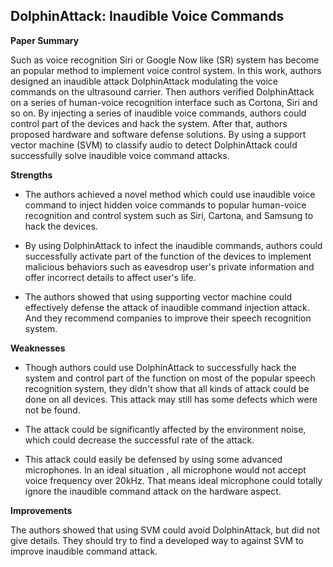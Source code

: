 ## DolphinAttack: Inaudible Voice Commands

**Paper Summary**

Such as voice recognition Siri or Google Now like (SR) system has become an popular method to implement voice control system. In this work, authors designed an inaudible attack DolphinAttack modulating the voice commands on the ultrasound carrier. Then authors verified DolphinAttack on a series of human-voice recognition interface such as Cortona, Siri and so on. By injecting a series of inaudible voice commands, authors could control part of the devices and hack the system. After that, authors proposed hardware and software defense solutions. By using a support vector machine (SVM) to classify audio to detect DolphinAttack could successfully solve inaudible voice command attacks.

**Strengths**

- The authors achieved a novel method which could use inaudible voice command to inject hidden voice commands to popular human-voice recognition and control system such as Siri, Cartona, and Samsung to hack the devices.

- By using DolphinAttack to infect the inaudible commands, authors could successfully activate part of the function of the devices to implement malicious behaviors such as eavesdrop user's private information and offer incorrect details to affect user's life.

- The authors showed that using supporting vector machine could effectively defense the attack of inaudible command injection attack. And they recommend companies to improve their speech recognition system.

**Weaknesses**

- Though authors could use DolphinAttack to successfully hack the system and control part of the function on most of the popular speech recognition system, they didn't show that all kinds of attack could be done on all devices. This attack may still has some defects which were not be found.

- The attack could be significantly affected by the environment noise, which could decrease the successful rate of the attack.

- This attack could easily be defensed by using some advanced microphones. In an ideal situation , all microphone would not accept voice frequency over 20kHz. That means ideal microphone could totally ignore the inaudible command attack on the hardware aspect.

**Improvements**

The authors showed that using SVM could avoid DolphinAttack, but did not give details. They should try to find a developed way to against SVM to improve inaudible command attack.